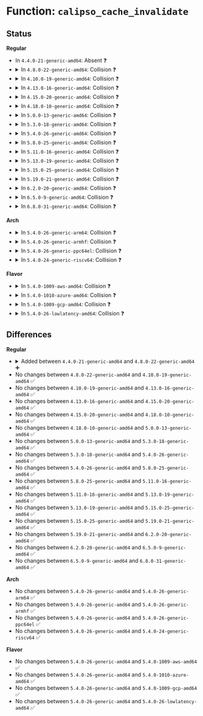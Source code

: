 # Function: <code>calipso_cache_invalidate</code>

## Status
<b>Regular</b>
<ul>
<li>
In <code>4.4.0-21-generic-amd64</code>: Absent ❓
</li>
<li>
<details>
<summary>In <code>4.8.0-22-generic-amd64</code>: Collision ❓</summary>

```c
void calipso_cache_invalidate()
```

```json
{
  "name": "calipso_cache_invalidate",
  "collision_type": "Static-Global Collision",
  "inline_type": "No",
  "funcs": [
    {
      "addr": 18446744071587689568,
      "name": "calipso_cache_invalidate",
      "external": false,
      "loc": "net/ipv6/calipso.c:170",
      "file": "net/ipv6/calipso.c",
      "inline": "seen, unknown",
      "caller_inline": [],
      "caller_func": [
        "net/ipv6/calipso.c:calipso_exit"
      ]
    },
    {
      "addr": 18446744071587773040,
      "name": "calipso_cache_invalidate",
      "external": true,
      "loc": "net/netlabel/netlabel_calipso.c:712",
      "file": "net/netlabel/netlabel_calipso.c",
      "inline": "seen, unknown",
      "caller_inline": [],
      "caller_func": [
        "net/netlabel/netlabel_kapi.c:netlbl_cache_invalidate"
      ]
    }
  ],
  "symbols": [
    {
      "addr": 18446744071587689568,
      "name": "calipso_cache_invalidate",
      "section": ".text",
      "bind": "STB_LOCAL",
      "size": 186
    },
    {
      "addr": 18446744071587773040,
      "name": "calipso_cache_invalidate",
      "section": ".text",
      "bind": "STB_GLOBAL",
      "size": 27
    }
  ]
}
```
</details>
</li>
<li>
<details>
<summary>In <code>4.10.0-19-generic-amd64</code>: Collision ❓</summary>

```c
void calipso_cache_invalidate()
```

```json
{
  "name": "calipso_cache_invalidate",
  "collision_type": "Static-Global Collision",
  "inline_type": "No",
  "funcs": [
    {
      "addr": 18446744071587898320,
      "name": "calipso_cache_invalidate",
      "external": false,
      "loc": "net/ipv6/calipso.c:170",
      "file": "net/ipv6/calipso.c",
      "inline": "seen, unknown",
      "caller_inline": [],
      "caller_func": [
        "net/ipv6/calipso.c:calipso_exit"
      ]
    },
    {
      "addr": 18446744071587988240,
      "name": "calipso_cache_invalidate",
      "external": true,
      "loc": "net/netlabel/netlabel_calipso.c:715",
      "file": "net/netlabel/netlabel_calipso.c",
      "inline": "seen, unknown",
      "caller_inline": [],
      "caller_func": [
        "net/netlabel/netlabel_kapi.c:netlbl_cache_invalidate"
      ]
    }
  ],
  "symbols": [
    {
      "addr": 18446744071587898320,
      "name": "calipso_cache_invalidate",
      "section": ".text",
      "bind": "STB_LOCAL",
      "size": 186
    },
    {
      "addr": 18446744071587988240,
      "name": "calipso_cache_invalidate",
      "section": ".text",
      "bind": "STB_GLOBAL",
      "size": 27
    }
  ]
}
```
</details>
</li>
<li>
<details>
<summary>In <code>4.13.0-16-generic-amd64</code>: Collision ❓</summary>

```c
void calipso_cache_invalidate()
```

```json
{
  "name": "calipso_cache_invalidate",
  "collision_type": "Static-Global Collision",
  "inline_type": "No",
  "funcs": [
    {
      "addr": 18446744071588055632,
      "name": "calipso_cache_invalidate",
      "external": false,
      "loc": "net/ipv6/calipso.c:170",
      "file": "net/ipv6/calipso.c",
      "inline": "seen, unknown",
      "caller_inline": [],
      "caller_func": [
        "net/ipv6/calipso.c:calipso_exit"
      ]
    },
    {
      "addr": 18446744071588146176,
      "name": "calipso_cache_invalidate",
      "external": true,
      "loc": "net/netlabel/netlabel_calipso.c:715",
      "file": "net/netlabel/netlabel_calipso.c",
      "inline": "seen, unknown",
      "caller_inline": [],
      "caller_func": [
        "net/netlabel/netlabel_kapi.c:netlbl_cache_invalidate"
      ]
    }
  ],
  "symbols": [
    {
      "addr": 18446744071588055632,
      "name": "calipso_cache_invalidate",
      "section": ".text",
      "bind": "STB_LOCAL",
      "size": 186
    },
    {
      "addr": 18446744071588146176,
      "name": "calipso_cache_invalidate",
      "section": ".text",
      "bind": "STB_GLOBAL",
      "size": 28
    }
  ]
}
```
</details>
</li>
<li>
<details>
<summary>In <code>4.15.0-20-generic-amd64</code>: Collision ❓</summary>

```c
void calipso_cache_invalidate()
```

```json
{
  "name": "calipso_cache_invalidate",
  "collision_type": "Static-Global Collision",
  "inline_type": "No",
  "funcs": [
    {
      "addr": 18446744071588593712,
      "name": "calipso_cache_invalidate",
      "external": false,
      "loc": "net/ipv6/calipso.c:170",
      "file": "net/ipv6/calipso.c",
      "inline": "seen, unknown",
      "caller_inline": [],
      "caller_func": [
        "net/ipv6/calipso.c:calipso_exit"
      ]
    },
    {
      "addr": 18446744071588694288,
      "name": "calipso_cache_invalidate",
      "external": true,
      "loc": "net/netlabel/netlabel_calipso.c:715",
      "file": "net/netlabel/netlabel_calipso.c",
      "inline": "seen, unknown",
      "caller_inline": [],
      "caller_func": [
        "net/netlabel/netlabel_kapi.c:netlbl_cache_invalidate"
      ]
    }
  ],
  "symbols": [
    {
      "addr": 18446744071588593712,
      "name": "calipso_cache_invalidate",
      "section": ".text",
      "bind": "STB_LOCAL",
      "size": 186
    },
    {
      "addr": 18446744071588694288,
      "name": "calipso_cache_invalidate",
      "section": ".text",
      "bind": "STB_GLOBAL",
      "size": 34
    }
  ]
}
```
</details>
</li>
<li>
<details>
<summary>In <code>4.18.0-10-generic-amd64</code>: Collision ❓</summary>

```c
void calipso_cache_invalidate()
```

```json
{
  "name": "calipso_cache_invalidate",
  "collision_type": "Static-Global Collision",
  "inline_type": "No",
  "funcs": [
    {
      "addr": 18446744071588959104,
      "name": "calipso_cache_invalidate",
      "external": false,
      "loc": "net/ipv6/calipso.c:170",
      "file": "net/ipv6/calipso.c",
      "inline": "seen, unknown",
      "caller_inline": [],
      "caller_func": [
        "net/ipv6/calipso.c:calipso_exit"
      ]
    },
    {
      "addr": 18446744071589061040,
      "name": "calipso_cache_invalidate",
      "external": true,
      "loc": "net/netlabel/netlabel_calipso.c:715",
      "file": "net/netlabel/netlabel_calipso.c",
      "inline": "seen, unknown",
      "caller_inline": [],
      "caller_func": [
        "net/netlabel/netlabel_kapi.c:netlbl_cache_invalidate"
      ]
    }
  ],
  "symbols": [
    {
      "addr": 18446744071588959104,
      "name": "calipso_cache_invalidate",
      "section": ".text",
      "bind": "STB_LOCAL",
      "size": 186
    },
    {
      "addr": 18446744071589061040,
      "name": "calipso_cache_invalidate",
      "section": ".text",
      "bind": "STB_GLOBAL",
      "size": 33
    }
  ]
}
```
</details>
</li>
<li>
<details>
<summary>In <code>5.0.0-13-generic-amd64</code>: Collision ❓</summary>

```c
void calipso_cache_invalidate()
```

```json
{
  "name": "calipso_cache_invalidate",
  "collision_type": "Static-Global Collision",
  "inline_type": "No",
  "funcs": [
    {
      "addr": 18446744071589182992,
      "name": "calipso_cache_invalidate",
      "external": false,
      "loc": "net/ipv6/calipso.c:170",
      "file": "net/ipv6/calipso.c",
      "inline": "seen, unknown",
      "caller_inline": [],
      "caller_func": [
        "net/ipv6/calipso.c:calipso_exit"
      ]
    },
    {
      "addr": 18446744071589286736,
      "name": "calipso_cache_invalidate",
      "external": true,
      "loc": "net/netlabel/netlabel_calipso.c:715",
      "file": "net/netlabel/netlabel_calipso.c",
      "inline": "seen, unknown",
      "caller_inline": [],
      "caller_func": [
        "net/netlabel/netlabel_kapi.c:netlbl_cache_invalidate"
      ]
    }
  ],
  "symbols": [
    {
      "addr": 18446744071589182992,
      "name": "calipso_cache_invalidate",
      "section": ".text",
      "bind": "STB_LOCAL",
      "size": 186
    },
    {
      "addr": 18446744071589286736,
      "name": "calipso_cache_invalidate",
      "section": ".text",
      "bind": "STB_GLOBAL",
      "size": 33
    }
  ]
}
```
</details>
</li>
<li>
<details>
<summary>In <code>5.3.0-18-generic-amd64</code>: Collision ❓</summary>

```c
void calipso_cache_invalidate()
```

```json
{
  "name": "calipso_cache_invalidate",
  "collision_type": "Static-Global Collision",
  "inline_type": "No",
  "funcs": [
    {
      "addr": 18446744071589636752,
      "name": "calipso_cache_invalidate",
      "external": false,
      "loc": "net/ipv6/calipso.c:156",
      "file": "net/ipv6/calipso.c",
      "inline": "seen, unknown",
      "caller_inline": [],
      "caller_func": [
        "net/ipv6/calipso.c:calipso_exit"
      ]
    },
    {
      "addr": 18446744071589742624,
      "name": "calipso_cache_invalidate",
      "external": true,
      "loc": "net/netlabel/netlabel_calipso.c:702",
      "file": "net/netlabel/netlabel_calipso.c",
      "inline": "seen, unknown",
      "caller_inline": [],
      "caller_func": [
        "net/netlabel/netlabel_kapi.c:netlbl_cache_invalidate"
      ]
    }
  ],
  "symbols": [
    {
      "addr": 18446744071589636752,
      "name": "calipso_cache_invalidate",
      "section": ".text",
      "bind": "STB_LOCAL",
      "size": 187
    },
    {
      "addr": 18446744071589742624,
      "name": "calipso_cache_invalidate",
      "section": ".text",
      "bind": "STB_GLOBAL",
      "size": 33
    }
  ]
}
```
</details>
</li>
<li>
<details>
<summary>In <code>5.4.0-26-generic-amd64</code>: Collision ❓</summary>

```c
void calipso_cache_invalidate()
```

```json
{
  "name": "calipso_cache_invalidate",
  "collision_type": "Static-Global Collision",
  "inline_type": "No",
  "funcs": [
    {
      "addr": 18446744071589860960,
      "name": "calipso_cache_invalidate",
      "external": false,
      "loc": "net/ipv6/calipso.c:156",
      "file": "net/ipv6/calipso.c",
      "inline": "seen, unknown",
      "caller_inline": [],
      "caller_func": [
        "net/ipv6/calipso.c:calipso_exit"
      ]
    },
    {
      "addr": 18446744071589966752,
      "name": "calipso_cache_invalidate",
      "external": true,
      "loc": "net/netlabel/netlabel_calipso.c:702",
      "file": "net/netlabel/netlabel_calipso.c",
      "inline": "seen, unknown",
      "caller_inline": [],
      "caller_func": [
        "net/netlabel/netlabel_kapi.c:netlbl_cache_invalidate"
      ]
    }
  ],
  "symbols": [
    {
      "addr": 18446744071589860960,
      "name": "calipso_cache_invalidate",
      "section": ".text",
      "bind": "STB_LOCAL",
      "size": 187
    },
    {
      "addr": 18446744071589966752,
      "name": "calipso_cache_invalidate",
      "section": ".text",
      "bind": "STB_GLOBAL",
      "size": 33
    }
  ]
}
```
</details>
</li>
<li>
<details>
<summary>In <code>5.8.0-25-generic-amd64</code>: Collision ❓</summary>

```c
void calipso_cache_invalidate()
```

```json
{
  "name": "calipso_cache_invalidate",
  "collision_type": "Static-Global Collision",
  "inline_type": "No",
  "funcs": [
    {
      "addr": 18446744071590888096,
      "name": "calipso_cache_invalidate",
      "external": false,
      "loc": "net/ipv6/calipso.c:156",
      "file": "net/ipv6/calipso.c",
      "inline": "seen, unknown",
      "caller_inline": [],
      "caller_func": [
        "net/ipv6/calipso.c:calipso_exit"
      ]
    },
    {
      "addr": 18446744071590996992,
      "name": "calipso_cache_invalidate",
      "external": true,
      "loc": "net/netlabel/netlabel_calipso.c:702",
      "file": "net/netlabel/netlabel_calipso.c",
      "inline": "seen, unknown",
      "caller_inline": [],
      "caller_func": [
        "net/netlabel/netlabel_kapi.c:netlbl_cache_invalidate"
      ]
    }
  ],
  "symbols": [
    {
      "addr": 18446744071590888096,
      "name": "calipso_cache_invalidate",
      "section": ".text",
      "bind": "STB_LOCAL",
      "size": 187
    },
    {
      "addr": 18446744071590996992,
      "name": "calipso_cache_invalidate",
      "section": ".text",
      "bind": "STB_GLOBAL",
      "size": 33
    }
  ]
}
```
</details>
</li>
<li>
<details>
<summary>In <code>5.11.0-16-generic-amd64</code>: Collision ❓</summary>

```c
void calipso_cache_invalidate()
```

```json
{
  "name": "calipso_cache_invalidate",
  "collision_type": "Static-Global Collision",
  "inline_type": "No",
  "funcs": [
    {
      "addr": 18446744071590949600,
      "name": "calipso_cache_invalidate",
      "external": false,
      "loc": "net/ipv6/calipso.c:159",
      "file": "net/ipv6/calipso.c",
      "inline": "seen, unknown",
      "caller_inline": [],
      "caller_func": [
        "net/ipv6/calipso.c:calipso_exit"
      ]
    },
    {
      "addr": 18446744071591061616,
      "name": "calipso_cache_invalidate",
      "external": true,
      "loc": "net/netlabel/netlabel_calipso.c:703",
      "file": "net/netlabel/netlabel_calipso.c",
      "inline": "seen, unknown",
      "caller_inline": [],
      "caller_func": [
        "net/netlabel/netlabel_kapi.c:netlbl_cache_invalidate"
      ]
    }
  ],
  "symbols": [
    {
      "addr": 18446744071590949600,
      "name": "calipso_cache_invalidate",
      "section": ".text",
      "bind": "STB_LOCAL",
      "size": 187
    },
    {
      "addr": 18446744071591061616,
      "name": "calipso_cache_invalidate",
      "section": ".text",
      "bind": "STB_GLOBAL",
      "size": 33
    }
  ]
}
```
</details>
</li>
<li>
<details>
<summary>In <code>5.13.0-19-generic-amd64</code>: Collision ❓</summary>

```c
void calipso_cache_invalidate()
```

```json
{
  "name": "calipso_cache_invalidate",
  "collision_type": "Static-Global Collision",
  "inline_type": "No",
  "funcs": [
    {
      "addr": 18446744071590879536,
      "name": "calipso_cache_invalidate",
      "external": false,
      "loc": "net/ipv6/calipso.c:159",
      "file": "net/ipv6/calipso.c",
      "inline": "seen, unknown",
      "caller_inline": [],
      "caller_func": [
        "net/ipv6/calipso.c:calipso_exit"
      ]
    },
    {
      "addr": 18446744071590992384,
      "name": "calipso_cache_invalidate",
      "external": true,
      "loc": "net/netlabel/netlabel_calipso.c:703",
      "file": "net/netlabel/netlabel_calipso.c",
      "inline": "seen, unknown",
      "caller_inline": [],
      "caller_func": [
        "net/netlabel/netlabel_kapi.c:netlbl_cache_invalidate"
      ]
    }
  ],
  "symbols": [
    {
      "addr": 18446744071590879536,
      "name": "calipso_cache_invalidate",
      "section": ".text",
      "bind": "STB_LOCAL",
      "size": 187
    },
    {
      "addr": 18446744071590992384,
      "name": "calipso_cache_invalidate",
      "section": ".text",
      "bind": "STB_GLOBAL",
      "size": 33
    }
  ]
}
```
</details>
</li>
<li>
<details>
<summary>In <code>5.15.0-25-generic-amd64</code>: Collision ❓</summary>

```c
void calipso_cache_invalidate()
```

```json
{
  "name": "calipso_cache_invalidate",
  "collision_type": "Static-Global Collision",
  "inline_type": "No",
  "funcs": [
    {
      "addr": 18446744071591710192,
      "name": "calipso_cache_invalidate",
      "external": false,
      "loc": "net/ipv6/calipso.c:159",
      "file": "net/ipv6/calipso.c",
      "inline": "seen, unknown",
      "caller_inline": [],
      "caller_func": [
        "net/ipv6/calipso.c:calipso_exit"
      ]
    },
    {
      "addr": 18446744071591830064,
      "name": "calipso_cache_invalidate",
      "external": true,
      "loc": "net/netlabel/netlabel_calipso.c:703",
      "file": "net/netlabel/netlabel_calipso.c",
      "inline": "seen, unknown",
      "caller_inline": [],
      "caller_func": [
        "net/netlabel/netlabel_kapi.c:netlbl_cache_invalidate"
      ]
    }
  ],
  "symbols": [
    {
      "addr": 18446744071591710192,
      "name": "calipso_cache_invalidate",
      "section": ".text",
      "bind": "STB_LOCAL",
      "size": 187
    },
    {
      "addr": 18446744071591830064,
      "name": "calipso_cache_invalidate",
      "section": ".text",
      "bind": "STB_GLOBAL",
      "size": 33
    }
  ]
}
```
</details>
</li>
<li>
<details>
<summary>In <code>5.19.0-21-generic-amd64</code>: Collision ❓</summary>

```c
void calipso_cache_invalidate()
```

```json
{
  "name": "calipso_cache_invalidate",
  "collision_type": "Static-Global Collision",
  "inline_type": "No",
  "funcs": [
    {
      "addr": 18446744071593410144,
      "name": "calipso_cache_invalidate",
      "external": false,
      "loc": "net/ipv6/calipso.c:159",
      "file": "net/ipv6/calipso.c",
      "inline": "seen, unknown",
      "caller_inline": [],
      "caller_func": [
        "net/ipv6/calipso.c:calipso_exit"
      ]
    },
    {
      "addr": 18446744071593544080,
      "name": "calipso_cache_invalidate",
      "external": true,
      "loc": "net/netlabel/netlabel_calipso.c:703",
      "file": "net/netlabel/netlabel_calipso.c",
      "inline": "seen, unknown",
      "caller_inline": [],
      "caller_func": [
        "net/netlabel/netlabel_kapi.c:netlbl_cache_invalidate"
      ]
    }
  ],
  "symbols": [
    {
      "addr": 18446744071593410144,
      "name": "calipso_cache_invalidate",
      "section": ".text",
      "bind": "STB_LOCAL",
      "size": 200
    },
    {
      "addr": 18446744071593544080,
      "name": "calipso_cache_invalidate",
      "section": ".text",
      "bind": "STB_GLOBAL",
      "size": 45
    }
  ]
}
```
</details>
</li>
<li>
<details>
<summary>In <code>6.2.0-20-generic-amd64</code>: Collision ❓</summary>

```c
void calipso_cache_invalidate()
```

```json
{
  "name": "calipso_cache_invalidate",
  "collision_type": "Static-Global Collision",
  "inline_type": "No",
  "funcs": [
    {
      "addr": 18446744071595320656,
      "name": "calipso_cache_invalidate",
      "external": false,
      "loc": "net/ipv6/calipso.c:159",
      "file": "net/ipv6/calipso.c",
      "inline": "seen, unknown",
      "caller_inline": [],
      "caller_func": [
        "net/ipv6/calipso.c:calipso_exit"
      ]
    },
    {
      "addr": 18446744071595465376,
      "name": "calipso_cache_invalidate",
      "external": true,
      "loc": "net/netlabel/netlabel_calipso.c:704",
      "file": "net/netlabel/netlabel_calipso.c",
      "inline": "seen, unknown",
      "caller_inline": [],
      "caller_func": [
        "net/netlabel/netlabel_kapi.c:netlbl_cache_invalidate"
      ]
    }
  ],
  "symbols": [
    {
      "addr": 18446744071595320656,
      "name": "calipso_cache_invalidate",
      "section": ".text",
      "bind": "STB_LOCAL",
      "size": 200
    },
    {
      "addr": 18446744071595465376,
      "name": "calipso_cache_invalidate",
      "section": ".text",
      "bind": "STB_GLOBAL",
      "size": 45
    }
  ]
}
```
</details>
</li>
<li>
<details>
<summary>In <code>6.5.0-9-generic-amd64</code>: Collision ❓</summary>

```c
void calipso_cache_invalidate()
```

```json
{
  "name": "calipso_cache_invalidate",
  "collision_type": "Static-Global Collision",
  "inline_type": "No",
  "funcs": [
    {
      "addr": 18446744071595715680,
      "name": "calipso_cache_invalidate",
      "external": false,
      "loc": "net/ipv6/calipso.c:159",
      "file": "net/ipv6/calipso.c",
      "inline": "seen, unknown",
      "caller_inline": [],
      "caller_func": [
        "net/ipv6/calipso.c:calipso_exit"
      ]
    },
    {
      "addr": 18446744071595972464,
      "name": "calipso_cache_invalidate",
      "external": true,
      "loc": "net/netlabel/netlabel_calipso.c:704",
      "file": "net/netlabel/netlabel_calipso.c",
      "inline": "seen, unknown",
      "caller_inline": [],
      "caller_func": [
        "net/netlabel/netlabel_kapi.c:netlbl_cache_invalidate"
      ]
    }
  ],
  "symbols": [
    {
      "addr": 18446744071595715680,
      "name": "calipso_cache_invalidate",
      "section": ".text",
      "bind": "STB_LOCAL",
      "size": 200
    },
    {
      "addr": 18446744071595972464,
      "name": "calipso_cache_invalidate",
      "section": ".text",
      "bind": "STB_GLOBAL",
      "size": 45
    }
  ]
}
```
</details>
</li>
<li>
<details>
<summary>In <code>6.8.0-31-generic-amd64</code>: Collision ❓</summary>

```c
void calipso_cache_invalidate()
```

```json
{
  "name": "calipso_cache_invalidate",
  "collision_type": "Static-Global Collision",
  "inline_type": "No",
  "funcs": [
    {
      "addr": 18446744071596563456,
      "name": "calipso_cache_invalidate",
      "external": false,
      "loc": "net/ipv6/calipso.c:159",
      "file": "net/ipv6/calipso.c",
      "inline": "seen, unknown",
      "caller_inline": [],
      "caller_func": [
        "net/ipv6/calipso.c:calipso_exit"
      ]
    },
    {
      "addr": 18446744071596834960,
      "name": "calipso_cache_invalidate",
      "external": true,
      "loc": "net/netlabel/netlabel_calipso.c:707",
      "file": "net/netlabel/netlabel_calipso.c",
      "inline": "seen, unknown",
      "caller_inline": [],
      "caller_func": [
        "net/netlabel/netlabel_kapi.c:netlbl_cache_invalidate"
      ]
    }
  ],
  "symbols": [
    {
      "addr": 18446744071596563456,
      "name": "calipso_cache_invalidate",
      "section": ".text",
      "bind": "STB_LOCAL",
      "size": 200
    },
    {
      "addr": 18446744071596834960,
      "name": "calipso_cache_invalidate",
      "section": ".text",
      "bind": "STB_GLOBAL",
      "size": 45
    }
  ]
}
```
</details>
</li>
</ul>
<b>Arch</b>
<ul>
<li>
<details>
<summary>In <code>5.4.0-26-generic-arm64</code>: Collision ❓</summary>

```c
void calipso_cache_invalidate()
```

```json
{
  "name": "calipso_cache_invalidate",
  "collision_type": "Static-Global Collision",
  "inline_type": "No",
  "funcs": [
    {
      "addr": 18446603336503580600,
      "name": "calipso_cache_invalidate",
      "external": false,
      "loc": "net/ipv6/calipso.c:156",
      "file": "net/ipv6/calipso.c",
      "inline": "seen, unknown",
      "caller_inline": [],
      "caller_func": [
        "net/ipv6/calipso.c:calipso_exit"
      ]
    },
    {
      "addr": 18446603336503702072,
      "name": "calipso_cache_invalidate",
      "external": true,
      "loc": "net/netlabel/netlabel_calipso.c:702",
      "file": "net/netlabel/netlabel_calipso.c",
      "inline": "seen, unknown",
      "caller_inline": [],
      "caller_func": [
        "net/netlabel/netlabel_kapi.c:netlbl_cache_invalidate"
      ]
    }
  ],
  "symbols": [
    {
      "addr": 18446603336503580600,
      "name": "calipso_cache_invalidate",
      "section": ".text",
      "bind": "STB_LOCAL",
      "size": 312
    },
    {
      "addr": 18446603336503702072,
      "name": "calipso_cache_invalidate",
      "section": ".text",
      "bind": "STB_GLOBAL",
      "size": 44
    }
  ]
}
```
</details>
</li>
<li>
<details>
<summary>In <code>5.4.0-26-generic-armhf</code>: Collision ❓</summary>

```c
void calipso_cache_invalidate()
```

```json
{
  "name": "calipso_cache_invalidate",
  "collision_type": "Static-Global Collision",
  "inline_type": "No",
  "funcs": [
    {
      "addr": 3236225152,
      "name": "calipso_cache_invalidate",
      "external": false,
      "loc": "net/ipv6/calipso.c:156",
      "file": "net/ipv6/calipso.c",
      "inline": "seen, unknown",
      "caller_inline": [],
      "caller_func": [
        "net/ipv6/calipso.c:calipso_exit"
      ]
    },
    {
      "addr": 3236337272,
      "name": "calipso_cache_invalidate",
      "external": true,
      "loc": "net/netlabel/netlabel_calipso.c:702",
      "file": "net/netlabel/netlabel_calipso.c",
      "inline": "seen, unknown",
      "caller_inline": [],
      "caller_func": [
        "net/netlabel/netlabel_kapi.c:netlbl_cache_invalidate"
      ]
    }
  ],
  "symbols": [
    {
      "addr": 3236225152,
      "name": "calipso_cache_invalidate",
      "section": ".text",
      "bind": "STB_LOCAL",
      "size": 176
    },
    {
      "addr": 3236337272,
      "name": "calipso_cache_invalidate",
      "section": ".text",
      "bind": "STB_GLOBAL",
      "size": 52
    }
  ]
}
```
</details>
</li>
<li>
<details>
<summary>In <code>5.4.0-26-generic-ppc64el</code>: Collision ❓</summary>

```c
void calipso_cache_invalidate()
```

```json
{
  "name": "calipso_cache_invalidate",
  "collision_type": "Static-Global Collision",
  "inline_type": "No",
  "funcs": [
    {
      "addr": 13835058055297382320,
      "name": "calipso_cache_invalidate",
      "external": false,
      "loc": "net/ipv6/calipso.c:156",
      "file": "net/ipv6/calipso.c",
      "inline": "seen, unknown",
      "caller_inline": [],
      "caller_func": [
        "net/ipv6/calipso.c:calipso_exit"
      ]
    },
    {
      "addr": 13835058055297533984,
      "name": "calipso_cache_invalidate",
      "external": true,
      "loc": "net/netlabel/netlabel_calipso.c:702",
      "file": "net/netlabel/netlabel_calipso.c",
      "inline": "seen, unknown",
      "caller_inline": [],
      "caller_func": [
        "net/netlabel/netlabel_kapi.c:netlbl_cache_invalidate"
      ]
    }
  ],
  "symbols": [
    {
      "addr": 13835058055297382320,
      "name": "calipso_cache_invalidate",
      "section": ".text",
      "bind": "STB_LOCAL",
      "size": 304
    },
    {
      "addr": 13835058055297533984,
      "name": "calipso_cache_invalidate",
      "section": ".text",
      "bind": "STB_GLOBAL",
      "size": 80
    }
  ]
}
```
</details>
</li>
<li>
<details>
<summary>In <code>5.4.0-24-generic-riscv64</code>: Collision ❓</summary>

```c
void calipso_cache_invalidate()
```

```json
{
  "name": "calipso_cache_invalidate",
  "collision_type": "Static-Global Collision",
  "inline_type": "No",
  "funcs": [
    {
      "addr": 18446743936279534254,
      "name": "calipso_cache_invalidate",
      "external": false,
      "loc": "net/ipv6/calipso.c:156",
      "file": "net/ipv6/calipso.c",
      "inline": "seen, unknown",
      "caller_inline": [],
      "caller_func": [
        "net/ipv6/calipso.c:calipso_exit"
      ]
    },
    {
      "addr": 18446743936279632574,
      "name": "calipso_cache_invalidate",
      "external": true,
      "loc": "net/netlabel/netlabel_calipso.c:702",
      "file": "net/netlabel/netlabel_calipso.c",
      "inline": "seen, unknown",
      "caller_inline": [],
      "caller_func": [
        "net/netlabel/netlabel_kapi.c:netlbl_cache_invalidate"
      ]
    }
  ],
  "symbols": [
    {
      "addr": 18446743936279534254,
      "name": "calipso_cache_invalidate",
      "section": ".text",
      "bind": "STB_LOCAL",
      "size": 182
    },
    {
      "addr": 18446743936279632574,
      "name": "calipso_cache_invalidate",
      "section": ".text",
      "bind": "STB_GLOBAL",
      "size": 40
    }
  ]
}
```
</details>
</li>
</ul>
<b>Flavor</b>
<ul>
<li>
<details>
<summary>In <code>5.4.0-1009-aws-amd64</code>: Collision ❓</summary>

```c
void calipso_cache_invalidate()
```

```json
{
  "name": "calipso_cache_invalidate",
  "collision_type": "Static-Global Collision",
  "inline_type": "No",
  "funcs": [
    {
      "addr": 18446744071589465328,
      "name": "calipso_cache_invalidate",
      "external": false,
      "loc": "net/ipv6/calipso.c:156",
      "file": "net/ipv6/calipso.c",
      "inline": "seen, unknown",
      "caller_inline": [],
      "caller_func": [
        "net/ipv6/calipso.c:calipso_exit"
      ]
    },
    {
      "addr": 18446744071589570352,
      "name": "calipso_cache_invalidate",
      "external": true,
      "loc": "net/netlabel/netlabel_calipso.c:702",
      "file": "net/netlabel/netlabel_calipso.c",
      "inline": "seen, unknown",
      "caller_inline": [],
      "caller_func": [
        "net/netlabel/netlabel_kapi.c:netlbl_cache_invalidate"
      ]
    }
  ],
  "symbols": [
    {
      "addr": 18446744071589465328,
      "name": "calipso_cache_invalidate",
      "section": ".text",
      "bind": "STB_LOCAL",
      "size": 187
    },
    {
      "addr": 18446744071589570352,
      "name": "calipso_cache_invalidate",
      "section": ".text",
      "bind": "STB_GLOBAL",
      "size": 33
    }
  ]
}
```
</details>
</li>
<li>
<details>
<summary>In <code>5.4.0-1010-azure-amd64</code>: Collision ❓</summary>

```c
void calipso_cache_invalidate()
```

```json
{
  "name": "calipso_cache_invalidate",
  "collision_type": "Static-Global Collision",
  "inline_type": "No",
  "funcs": [
    {
      "addr": 18446744071589190320,
      "name": "calipso_cache_invalidate",
      "external": false,
      "loc": "net/ipv6/calipso.c:156",
      "file": "net/ipv6/calipso.c",
      "inline": "seen, unknown",
      "caller_inline": [],
      "caller_func": [
        "net/ipv6/calipso.c:calipso_exit"
      ]
    },
    {
      "addr": 18446744071589294928,
      "name": "calipso_cache_invalidate",
      "external": true,
      "loc": "net/netlabel/netlabel_calipso.c:702",
      "file": "net/netlabel/netlabel_calipso.c",
      "inline": "seen, unknown",
      "caller_inline": [],
      "caller_func": [
        "net/netlabel/netlabel_kapi.c:netlbl_cache_invalidate"
      ]
    }
  ],
  "symbols": [
    {
      "addr": 18446744071589190320,
      "name": "calipso_cache_invalidate",
      "section": ".text",
      "bind": "STB_LOCAL",
      "size": 187
    },
    {
      "addr": 18446744071589294928,
      "name": "calipso_cache_invalidate",
      "section": ".text",
      "bind": "STB_GLOBAL",
      "size": 33
    }
  ]
}
```
</details>
</li>
<li>
<details>
<summary>In <code>5.4.0-1009-gcp-amd64</code>: Collision ❓</summary>

```c
void calipso_cache_invalidate()
```

```json
{
  "name": "calipso_cache_invalidate",
  "collision_type": "Static-Global Collision",
  "inline_type": "No",
  "funcs": [
    {
      "addr": 18446744071589902192,
      "name": "calipso_cache_invalidate",
      "external": false,
      "loc": "net/ipv6/calipso.c:156",
      "file": "net/ipv6/calipso.c",
      "inline": "seen, unknown",
      "caller_inline": [],
      "caller_func": [
        "net/ipv6/calipso.c:calipso_exit"
      ]
    },
    {
      "addr": 18446744071590012384,
      "name": "calipso_cache_invalidate",
      "external": true,
      "loc": "net/netlabel/netlabel_calipso.c:702",
      "file": "net/netlabel/netlabel_calipso.c",
      "inline": "seen, unknown",
      "caller_inline": [],
      "caller_func": [
        "net/netlabel/netlabel_kapi.c:netlbl_cache_invalidate"
      ]
    }
  ],
  "symbols": [
    {
      "addr": 18446744071589902192,
      "name": "calipso_cache_invalidate",
      "section": ".text",
      "bind": "STB_LOCAL",
      "size": 187
    },
    {
      "addr": 18446744071590012384,
      "name": "calipso_cache_invalidate",
      "section": ".text",
      "bind": "STB_GLOBAL",
      "size": 33
    }
  ]
}
```
</details>
</li>
<li>
<details>
<summary>In <code>5.4.0-26-lowlatency-amd64</code>: Collision ❓</summary>

```c
void calipso_cache_invalidate()
```

```json
{
  "name": "calipso_cache_invalidate",
  "collision_type": "Static-Global Collision",
  "inline_type": "No",
  "funcs": [
    {
      "addr": 18446744071589954176,
      "name": "calipso_cache_invalidate",
      "external": false,
      "loc": "net/ipv6/calipso.c:156",
      "file": "net/ipv6/calipso.c",
      "inline": "seen, unknown",
      "caller_inline": [],
      "caller_func": [
        "net/ipv6/calipso.c:calipso_exit"
      ]
    },
    {
      "addr": 18446744071590062464,
      "name": "calipso_cache_invalidate",
      "external": true,
      "loc": "net/netlabel/netlabel_calipso.c:702",
      "file": "net/netlabel/netlabel_calipso.c",
      "inline": "seen, unknown",
      "caller_inline": [],
      "caller_func": [
        "net/netlabel/netlabel_kapi.c:netlbl_cache_invalidate"
      ]
    }
  ],
  "symbols": [
    {
      "addr": 18446744071589954176,
      "name": "calipso_cache_invalidate",
      "section": ".text",
      "bind": "STB_LOCAL",
      "size": 187
    },
    {
      "addr": 18446744071590062464,
      "name": "calipso_cache_invalidate",
      "section": ".text",
      "bind": "STB_GLOBAL",
      "size": 33
    }
  ]
}
```
</details>
</li>
</ul>

## Differences
<b>Regular</b>
<ul>
<li>
<details>
<summary>Added between <code>4.4.0-21-generic-amd64</code> and <code>4.8.0-22-generic-amd64</code> ➕</summary>

```c
void calipso_cache_invalidate()
```
</details>
</li>
<li>
No changes between <code>4.8.0-22-generic-amd64</code> and <code>4.10.0-19-generic-amd64</code> ✅
</li>
<li>
No changes between <code>4.10.0-19-generic-amd64</code> and <code>4.13.0-16-generic-amd64</code> ✅
</li>
<li>
No changes between <code>4.13.0-16-generic-amd64</code> and <code>4.15.0-20-generic-amd64</code> ✅
</li>
<li>
No changes between <code>4.15.0-20-generic-amd64</code> and <code>4.18.0-10-generic-amd64</code> ✅
</li>
<li>
No changes between <code>4.18.0-10-generic-amd64</code> and <code>5.0.0-13-generic-amd64</code> ✅
</li>
<li>
No changes between <code>5.0.0-13-generic-amd64</code> and <code>5.3.0-18-generic-amd64</code> ✅
</li>
<li>
No changes between <code>5.3.0-18-generic-amd64</code> and <code>5.4.0-26-generic-amd64</code> ✅
</li>
<li>
No changes between <code>5.4.0-26-generic-amd64</code> and <code>5.8.0-25-generic-amd64</code> ✅
</li>
<li>
No changes between <code>5.8.0-25-generic-amd64</code> and <code>5.11.0-16-generic-amd64</code> ✅
</li>
<li>
No changes between <code>5.11.0-16-generic-amd64</code> and <code>5.13.0-19-generic-amd64</code> ✅
</li>
<li>
No changes between <code>5.13.0-19-generic-amd64</code> and <code>5.15.0-25-generic-amd64</code> ✅
</li>
<li>
No changes between <code>5.15.0-25-generic-amd64</code> and <code>5.19.0-21-generic-amd64</code> ✅
</li>
<li>
No changes between <code>5.19.0-21-generic-amd64</code> and <code>6.2.0-20-generic-amd64</code> ✅
</li>
<li>
No changes between <code>6.2.0-20-generic-amd64</code> and <code>6.5.0-9-generic-amd64</code> ✅
</li>
<li>
No changes between <code>6.5.0-9-generic-amd64</code> and <code>6.8.0-31-generic-amd64</code> ✅
</li>
</ul>
<b>Arch</b>
<ul>
<li>
No changes between <code>5.4.0-26-generic-amd64</code> and <code>5.4.0-26-generic-arm64</code> ✅
</li>
<li>
No changes between <code>5.4.0-26-generic-amd64</code> and <code>5.4.0-26-generic-armhf</code> ✅
</li>
<li>
No changes between <code>5.4.0-26-generic-amd64</code> and <code>5.4.0-26-generic-ppc64el</code> ✅
</li>
<li>
No changes between <code>5.4.0-26-generic-amd64</code> and <code>5.4.0-24-generic-riscv64</code> ✅
</li>
</ul>
<b>Flavor</b>
<ul>
<li>
No changes between <code>5.4.0-26-generic-amd64</code> and <code>5.4.0-1009-aws-amd64</code> ✅
</li>
<li>
No changes between <code>5.4.0-26-generic-amd64</code> and <code>5.4.0-1010-azure-amd64</code> ✅
</li>
<li>
No changes between <code>5.4.0-26-generic-amd64</code> and <code>5.4.0-1009-gcp-amd64</code> ✅
</li>
<li>
No changes between <code>5.4.0-26-generic-amd64</code> and <code>5.4.0-26-lowlatency-amd64</code> ✅
</li>
</ul>
